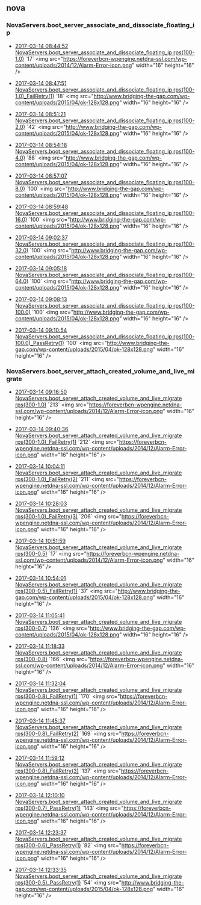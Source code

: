 

## nova

### NovaServers.boot_server_associate_and_dissociate_floating_ip

- [2017-03-14 08:44:52 NovaServers.boot_server_associate_and_dissociate_floating_ip rps(100-1.0)](https://godleon.github.io/osp_binary_test_result/0.0.60/nova/(20170314_084452)NovaServers.boot_server_associate_and_dissociate_floating_ip-rps(100-1.0)-FAILED.html) `17` <img src="https://foreverbcn-wpengine.netdna-ssl.com/wp-content/uploads/2014/12/Alarm-Error-icon.png" width="16" height="16" \/>

- [2017-03-14 08:47:51 NovaServers.boot_server_associate_and_dissociate_floating_ip rps(100-1.0)_FailRetry(1)](https://godleon.github.io/osp_binary_test_result/0.0.60/nova/(20170314_084751)NovaServers.boot_server_associate_and_dissociate_floating_ip-rps(100-1.0)_FailRetry(1)-PASSED.html) `18` <img src="http://www.bridging-the-gap.com/wp-content/uploads/2015/04/ok-128x128.png" width="16" height="16" \/>

- [2017-03-14 08:51:21 NovaServers.boot_server_associate_and_dissociate_floating_ip rps(100-2.0)](https://godleon.github.io/osp_binary_test_result/0.0.60/nova/(20170314_085121)NovaServers.boot_server_associate_and_dissociate_floating_ip-rps(100-2.0)-PASSED.html) `42` <img src="http://www.bridging-the-gap.com/wp-content/uploads/2015/04/ok-128x128.png" width="16" height="16" \/>

- [2017-03-14 08:54:18 NovaServers.boot_server_associate_and_dissociate_floating_ip rps(100-4.0)](https://godleon.github.io/osp_binary_test_result/0.0.60/nova/(20170314_085418)NovaServers.boot_server_associate_and_dissociate_floating_ip-rps(100-4.0)-PASSED.html) `88` <img src="http://www.bridging-the-gap.com/wp-content/uploads/2015/04/ok-128x128.png" width="16" height="16" \/>

- [2017-03-14 08:57:07 NovaServers.boot_server_associate_and_dissociate_floating_ip rps(100-8.0)](https://godleon.github.io/osp_binary_test_result/0.0.60/nova/(20170314_085707)NovaServers.boot_server_associate_and_dissociate_floating_ip-rps(100-8.0)-PASSED.html) `100` <img src="http://www.bridging-the-gap.com/wp-content/uploads/2015/04/ok-128x128.png" width="16" height="16" \/>

- [2017-03-14 08:59:48 NovaServers.boot_server_associate_and_dissociate_floating_ip rps(100-16.0)](https://godleon.github.io/osp_binary_test_result/0.0.60/nova/(20170314_085948)NovaServers.boot_server_associate_and_dissociate_floating_ip-rps(100-16.0)-PASSED.html) `100` <img src="http://www.bridging-the-gap.com/wp-content/uploads/2015/04/ok-128x128.png" width="16" height="16" \/>

- [2017-03-14 09:02:37 NovaServers.boot_server_associate_and_dissociate_floating_ip rps(100-32.0)](https://godleon.github.io/osp_binary_test_result/0.0.60/nova/(20170314_090237)NovaServers.boot_server_associate_and_dissociate_floating_ip-rps(100-32.0)-PASSED.html) `100` <img src="http://www.bridging-the-gap.com/wp-content/uploads/2015/04/ok-128x128.png" width="16" height="16" \/>

- [2017-03-14 09:05:18 NovaServers.boot_server_associate_and_dissociate_floating_ip rps(100-64.0)](https://godleon.github.io/osp_binary_test_result/0.0.60/nova/(20170314_090518)NovaServers.boot_server_associate_and_dissociate_floating_ip-rps(100-64.0)-PASSED.html) `100` <img src="http://www.bridging-the-gap.com/wp-content/uploads/2015/04/ok-128x128.png" width="16" height="16" \/>

- [2017-03-14 09:08:13 NovaServers.boot_server_associate_and_dissociate_floating_ip rps(100-100.0)](https://godleon.github.io/osp_binary_test_result/0.0.60/nova/(20170314_090813)NovaServers.boot_server_associate_and_dissociate_floating_ip-rps(100-100.0)-PASSED.html) `100` <img src="http://www.bridging-the-gap.com/wp-content/uploads/2015/04/ok-128x128.png" width="16" height="16" \/>

- [2017-03-14 09:10:54 NovaServers.boot_server_associate_and_dissociate_floating_ip rps(100-100.0)_PassRetry(1)](https://godleon.github.io/osp_binary_test_result/0.0.60/nova/(20170314_091054)NovaServers.boot_server_associate_and_dissociate_floating_ip-rps(100-100.0)_PassRetry(1)-PASSED.html) `100` <img src="http://www.bridging-the-gap.com/wp-content/uploads/2015/04/ok-128x128.png" width="16" height="16" \/>

### NovaServers.boot_server_attach_created_volume_and_live_migrate

- [2017-03-14 09:16:50 NovaServers.boot_server_attach_created_volume_and_live_migrate rps(300-1.0)](https://godleon.github.io/osp_binary_test_result/0.0.60/nova/(20170314_091650)NovaServers.boot_server_attach_created_volume_and_live_migrate-rps(300-1.0)-FAILED.html) `213` <img src="https://foreverbcn-wpengine.netdna-ssl.com/wp-content/uploads/2014/12/Alarm-Error-icon.png" width="16" height="16" \/>

- [2017-03-14 09:40:36 NovaServers.boot_server_attach_created_volume_and_live_migrate rps(300-1.0)_FailRetry(1)](https://godleon.github.io/osp_binary_test_result/0.0.60/nova/(20170314_094036)NovaServers.boot_server_attach_created_volume_and_live_migrate-rps(300-1.0)_FailRetry(1)-FAILED.html) `212` <img src="https://foreverbcn-wpengine.netdna-ssl.com/wp-content/uploads/2014/12/Alarm-Error-icon.png" width="16" height="16" \/>

- [2017-03-14 10:04:11 NovaServers.boot_server_attach_created_volume_and_live_migrate rps(300-1.0)_FailRetry(2)](https://godleon.github.io/osp_binary_test_result/0.0.60/nova/(20170314_100411)NovaServers.boot_server_attach_created_volume_and_live_migrate-rps(300-1.0)_FailRetry(2)-FAILED.html) `211` <img src="https://foreverbcn-wpengine.netdna-ssl.com/wp-content/uploads/2014/12/Alarm-Error-icon.png" width="16" height="16" \/>

- [2017-03-14 10:28:03 NovaServers.boot_server_attach_created_volume_and_live_migrate rps(300-1.0)_FailRetry(3)](https://godleon.github.io/osp_binary_test_result/0.0.60/nova/(20170314_102803)NovaServers.boot_server_attach_created_volume_and_live_migrate-rps(300-1.0)_FailRetry(3)-FAILED.html) `206` <img src="https://foreverbcn-wpengine.netdna-ssl.com/wp-content/uploads/2014/12/Alarm-Error-icon.png" width="16" height="16" \/>

- [2017-03-14 10:51:59 NovaServers.boot_server_attach_created_volume_and_live_migrate rps(300-0.5)](https://godleon.github.io/osp_binary_test_result/0.0.60/nova/(20170314_105159)NovaServers.boot_server_attach_created_volume_and_live_migrate-rps(300-0.5)-FAILED.html) `17` <img src="https://foreverbcn-wpengine.netdna-ssl.com/wp-content/uploads/2014/12/Alarm-Error-icon.png" width="16" height="16" \/>

- [2017-03-14 10:54:01 NovaServers.boot_server_attach_created_volume_and_live_migrate rps(300-0.5)_FailRetry(1)](https://godleon.github.io/osp_binary_test_result/0.0.60/nova/(20170314_105401)NovaServers.boot_server_attach_created_volume_and_live_migrate-rps(300-0.5)_FailRetry(1)-PASSED.html) `37` <img src="http://www.bridging-the-gap.com/wp-content/uploads/2015/04/ok-128x128.png" width="16" height="16" \/>

- [2017-03-14 11:05:41 NovaServers.boot_server_attach_created_volume_and_live_migrate rps(300-0.7)](https://godleon.github.io/osp_binary_test_result/0.0.60/nova/(20170314_110541)NovaServers.boot_server_attach_created_volume_and_live_migrate-rps(300-0.7)-PASSED.html) `136` <img src="http://www.bridging-the-gap.com/wp-content/uploads/2015/04/ok-128x128.png" width="16" height="16" \/>

- [2017-03-14 11:18:33 NovaServers.boot_server_attach_created_volume_and_live_migrate rps(300-0.8)](https://godleon.github.io/osp_binary_test_result/0.0.60/nova/(20170314_111833)NovaServers.boot_server_attach_created_volume_and_live_migrate-rps(300-0.8)-FAILED.html) `166` <img src="https://foreverbcn-wpengine.netdna-ssl.com/wp-content/uploads/2014/12/Alarm-Error-icon.png" width="16" height="16" \/>

- [2017-03-14 11:32:04 NovaServers.boot_server_attach_created_volume_and_live_migrate rps(300-0.8)_FailRetry(1)](https://godleon.github.io/osp_binary_test_result/0.0.60/nova/(20170314_113204)NovaServers.boot_server_attach_created_volume_and_live_migrate-rps(300-0.8)_FailRetry(1)-FAILED.html) `170` <img src="https://foreverbcn-wpengine.netdna-ssl.com/wp-content/uploads/2014/12/Alarm-Error-icon.png" width="16" height="16" \/>

- [2017-03-14 11:45:37 NovaServers.boot_server_attach_created_volume_and_live_migrate rps(300-0.8)_FailRetry(2)](https://godleon.github.io/osp_binary_test_result/0.0.60/nova/(20170314_114537)NovaServers.boot_server_attach_created_volume_and_live_migrate-rps(300-0.8)_FailRetry(2)-FAILED.html) `169` <img src="https://foreverbcn-wpengine.netdna-ssl.com/wp-content/uploads/2014/12/Alarm-Error-icon.png" width="16" height="16" \/>

- [2017-03-14 11:59:12 NovaServers.boot_server_attach_created_volume_and_live_migrate rps(300-0.8)_FailRetry(3)](https://godleon.github.io/osp_binary_test_result/0.0.60/nova/(20170314_115912)NovaServers.boot_server_attach_created_volume_and_live_migrate-rps(300-0.8)_FailRetry(3)-FAILED.html) `137` <img src="https://foreverbcn-wpengine.netdna-ssl.com/wp-content/uploads/2014/12/Alarm-Error-icon.png" width="16" height="16" \/>

- [2017-03-14 12:10:10 NovaServers.boot_server_attach_created_volume_and_live_migrate rps(300-0.7)_PassRetry(1)](https://godleon.github.io/osp_binary_test_result/0.0.60/nova/(20170314_121010)NovaServers.boot_server_attach_created_volume_and_live_migrate-rps(300-0.7)_PassRetry(1)-FAILED.html) `143` <img src="https://foreverbcn-wpengine.netdna-ssl.com/wp-content/uploads/2014/12/Alarm-Error-icon.png" width="16" height="16" \/>

- [2017-03-14 12:23:37 NovaServers.boot_server_attach_created_volume_and_live_migrate rps(300-0.6)_PassRetry(1)](https://godleon.github.io/osp_binary_test_result/0.0.60/nova/(20170314_122337)NovaServers.boot_server_attach_created_volume_and_live_migrate-rps(300-0.6)_PassRetry(1)-FAILED.html) `82` <img src="https://foreverbcn-wpengine.netdna-ssl.com/wp-content/uploads/2014/12/Alarm-Error-icon.png" width="16" height="16" \/>

- [2017-03-14 12:33:35 NovaServers.boot_server_attach_created_volume_and_live_migrate rps(300-0.5)_PassRetry(1)](https://godleon.github.io/osp_binary_test_result/0.0.60/nova/(20170314_123335)NovaServers.boot_server_attach_created_volume_and_live_migrate-rps(300-0.5)_PassRetry(1)-PASSED.html) `54` <img src="http://www.bridging-the-gap.com/wp-content/uploads/2015/04/ok-128x128.png" width="16" height="16" \/>
